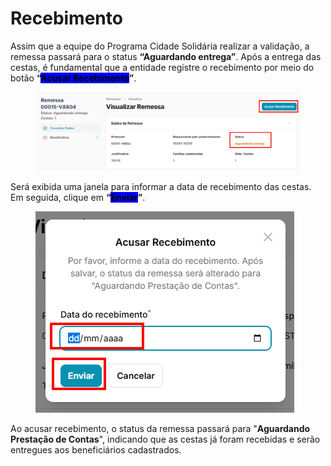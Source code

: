 # Recebimento

Assim que a equipe do Programa Cidade Solidária realizar a validação, a remessa passará para o status **“Aguardando entrega”**. Após a entrega das cestas, é fundamental que a entidade registre o recebimento por meio do botão **“**<mark style="background-color:blue;">**Acusar Recebimento**</mark>**”**.

<figure><img src="../../.gitbook/assets/image (14).png" alt=""><figcaption></figcaption></figure>

Será exibida uma janela para informar a data de recebimento das cestas. Em seguida, clique em **“**<mark style="background-color:blue;">**Enviar**</mark>**”**.

<figure><img src="../../.gitbook/assets/image (15).png" alt=""><figcaption></figcaption></figure>

Ao acusar recebimento, o status da remessa passará para "**Aguardando Prestação de Contas**", indicando que as cestas já foram recebidas e serão entregues aos beneficiários cadastrados.
